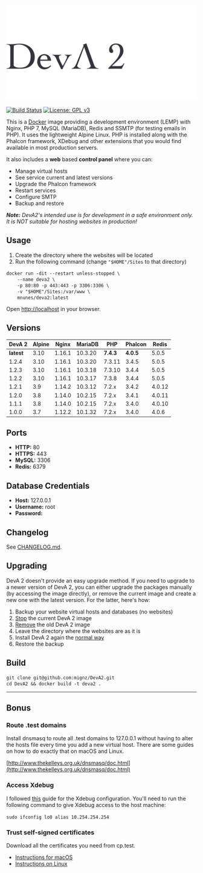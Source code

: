 ![DevA2](https://raw.githubusercontent.com/mignz/DevA2/master/deva.png)

[![Build Status](https://travis-ci.org/mignz/DevA2.svg?branch=master)](https://travis-ci.org/mignz/DevA2)
[![License: GPL v3](https://img.shields.io/badge/License-GPL%20v3-blue.svg)](https://www.gnu.org/licenses/gpl-3.0)

This is a [Docker](https://www.docker.com/) image providing a development environment (LEMP) with Nginx, PHP 7, MySQL (MariaDB), Redis and SSMTP (for testing emails in PHP). It uses the lightweight Alpine Linux. PHP is installed along with the Phalcon framework, XDebug and other extensions that you would find available in most production servers.

It also includes a **web** based **control panel** where you can:

- Manage virtual hosts
- See service current and latest versions
- Upgrade the Phalcon framework
- Restart services
- Configure SMTP
- Backup and restore

_**Note:** DevA2's intended use is for development in a safe environment only. It is NOT suitable for hosting websites in production!_

## Usage

1. Create the directory where the websites will be located
1. Run the following command (change `"$HOME"/Sites` to that directory)

```shell
docker run -dit --restart unless-stopped \
    --name deva2 \
    -p 80:80 -p 443:443 -p 3306:3306 \
    -v "$HOME"/Sites:/var/www \
    mnunes/deva2:latest
```

Open [http://localhost](http://localhost) in your browser.

## Versions

|   DevA 2   | Alpine |  Nginx  | MariaDB |  PHP      | Phalcon   | Redis  |
|------------|--------|---------|---------|-----------|-----------|--------|
| **latest** | 3.10   | 1.16.1  | 10.3.20 | **7.4.3** | **4.0.5** | 5.0.5  |
| 1.2.4      | 3.10   | 1.16.1  | 10.3.20 | 7.3.11    | 3.4.5     | 5.0.5  |
| 1.2.3      | 3.10   | 1.16.1  | 10.3.18 | 7.3.10    | 3.4.4     | 5.0.5  |
| 1.2.2      | 3.10   | 1.16.1  | 10.3.17 | 7.3.8     | 3.4.4     | 5.0.5  |
| 1.2.1      | 3.9    | 1.14.2  | 10.3.12 | 7.2.x     | 3.4.2     | 4.0.12 |
| 1.2.0      | 3.8    | 1.14.0  | 10.2.15 | 7.2.x     | 3.4.1     | 4.0.11 |
| 1.1.1      | 3.8    | 1.14.0  | 10.2.15 | 7.2.x     | 3.4.0     | 4.0.10 |
| 1.0.0      | 3.7    | 1.12.2  | 10.1.32 | 7.2.x     | 3.4.0     | 4.0.6  |

## Ports

- **HTTP:** 80
- **HTTPS:** 443
- **MySQL:** 3306
- **Redis:** 6379

## Database Credentials

- **Host:** 127.0.0.1
- **Username:** root
- **Password:**

## Changelog

See [CHANGELOG.md](https://github.com/mignz/DevA2/blob/master/CHANGELOG.md).

## Upgrading

DevA 2 doesn't provide an easy upgrade method. If you need to upgrade to a newer version of DevA 2, you can either upgrade the packages manually (by accessing the image directly), or remove the current image and create a new one with the latest version. For the latter, here's how:

1. Backup your website virtual hosts and databases (no websites)
1. [Stop] the current DevA 2 image
1. [Remove] the old DevA 2 image
1. Leave the directory where the websites are as it is
1. Install DevA 2 again the [normal way]
1. Restore the backup

[Stop]: (https://docs.docker.com/engine/reference/commandline/stop/)
[Remove]: https://docs.docker.com/engine/reference/commandline/rm/
[normal way]: https://github.com/mignz/DevA2/blob/master/README.md#usage

## Build

```shell
git clone git@github.com:mignz/DevA2.git
cd DevA2 && docker build -t deva2 .
```

---

## Bonus

### Route .test domains

Install dnsmasq to route all .test domains to 127.0.0.1 without having to alter the hosts file every time you add a new virtual host. There are some guides on how to do exactly that on macOS and Linux.

[http://www.thekelleys.org.uk/dnsmasq/doc.html](http://www.thekelleys.org.uk/dnsmasq/doc.html)

### Access Xdebug

I followed [this](https://grzegorowski.com/docker-with-xdebug-and-vdebug/) guide for the Xdebug configuration. You'll need to run the following command to give Xdebug access to the host machine:

`sudo ifconfig lo0 alias 10.254.254.254`

### Trust self-signed certificates

Download all the certificates you need from cp.test.

- [Instructions for macOS](https://tosbourn.com/getting-os-x-to-trust-self-signed-ssl-certificates/)
- [Instructions on Linux](https://unix.stackexchange.com/a/90607)
